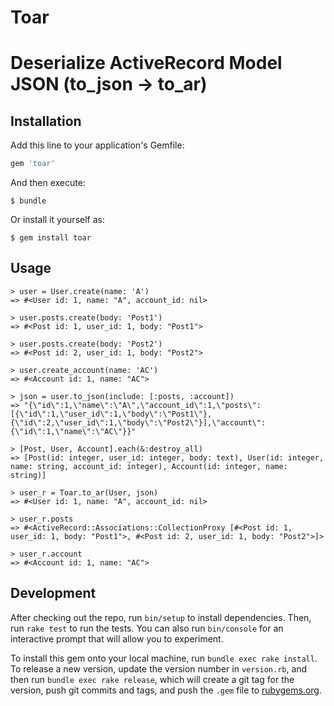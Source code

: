 # Toar

# Deserialize ActiveRecord Model JSON (to_json -> to_ar)
## Installation

Add this line to your application's Gemfile:

```ruby
gem 'toar'
```

And then execute:

    $ bundle

Or install it yourself as:

    $ gem install toar

## Usage

```
> user = User.create(name: 'A')
=> #<User id: 1, name: "A", account_id: nil>

> user.posts.create(body: 'Post1')
=> #<Post id: 1, user_id: 1, body: "Post1">

> user.posts.create(body: 'Post2')
=> #<Post id: 2, user_id: 1, body: "Post2">

> user.create_account(name: 'AC')
=> #<Account id: 1, name: "AC">

> json = user.to_json(include: [:posts, :account])
=> "{\"id\":1,\"name\":\"A\",\"account_id\":1,\"posts\":[{\"id\":1,\"user_id\":1,\"body\":\"Post1\"},{\"id\":2,\"user_id\":1,\"body\":\"Post2\"}],\"account\":{\"id\":1,\"name\":\"AC\"}}"

> [Post, User, Account].each(&:destroy_all)
=> [Post(id: integer, user_id: integer, body: text), User(id: integer, name: string, account_id: integer), Account(id: integer, name: string)]

> user_r = Toar.to_ar(User, json)
=> #<User id: 1, name: "A", account_id: nil>

> user_r.posts
=> #<ActiveRecord::Associations::CollectionProxy [#<Post id: 1, user_id: 1, body: "Post1">, #<Post id: 2, user_id: 1, body: "Post2">]>

> user_r.account
=> #<Account id: 1, name: "AC">
```

## Development

After checking out the repo, run `bin/setup` to install dependencies. Then, run `rake test` to run the tests. You can also run `bin/console` for an interactive prompt that will allow you to experiment.

To install this gem onto your local machine, run `bundle exec rake install`. To release a new version, update the version number in `version.rb`, and then run `bundle exec rake release`, which will create a git tag for the version, push git commits and tags, and push the `.gem` file to [rubygems.org](https://rubygems.org).
